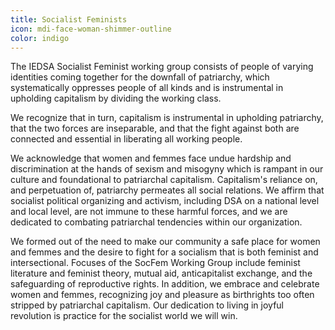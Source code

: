 ```yaml
---
title: Socialist Feminists
icon: mdi-face-woman-shimmer-outline
color: indigo
---
```


The IEDSA Socialist Feminist working group consists of people of varying identities coming together for the downfall of patriarchy, which systematically oppresses people of all kinds and is instrumental in upholding capitalism by dividing the working class.

We recognize that in turn, capitalism is instrumental in upholding patriarchy, that the two forces are inseparable, and that the fight against both are connected and essential in liberating all working people.

We acknowledge that women and femmes face undue hardship and discrimination at the hands of sexism and misogyny which is rampant in our culture and foundational to patriarchal capitalism. Capitalism's reliance on, and perpetuation of, patriarchy permeates all social relations. We affirm that socialist political organizing and activism, including DSA on a national level and local level, are not immune to these harmful forces, and we are dedicated to combating patriarchal tendencies within our organization.

We formed out of the need to make our community a safe place for women and femmes and the desire to fight for a socialism that is both feminist and intersectional. Focuses of the SocFem Working Group include feminist literature and feminist theory, mutual aid, anticapitalist exchange, and the safeguarding of reproductive rights. In addition, we embrace and celebrate women and femmes, recognizing joy and pleasure as birthrights too often stripped by patriarchal capitalism. Our dedication to living in joyful revolution is practice for the socialist world we will win.